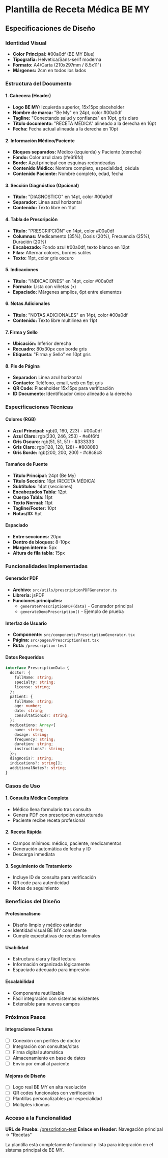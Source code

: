 # Plantilla de Receta Médica BE MY

## Especificaciones de Diseño

### Identidad Visual
- **Color Principal:** #00a0df (BE MY Blue)
- **Tipografía:** Helvetica/Sans-serif moderna
- **Formato:** A4/Carta (210x297mm / 8.5x11")
- **Márgenes:** 2cm en todos los lados

### Estructura del Documento

#### 1. Cabecera (Header)
- **Logo BE MY:** Izquierda superior, 15x15px placeholder
- **Nombre de marca:** "Be My" en 24pt, color #00a0df
- **Tagline:** "Conectando salud y confianza" en 10pt, gris claro
- **Título documento:** "RECETA MÉDICA" alineado a la derecha en 16pt
- **Fecha:** Fecha actual alineada a la derecha en 10pt

#### 2. Información Médico/Paciente
- **Bloques separados:** Médico (izquierda) y Paciente (derecha)
- **Fondo:** Color azul claro (#e6f6fd)
- **Borde:** Azul principal con esquinas redondeadas
- **Contenido Médico:** Nombre completo, especialidad, cédula
- **Contenido Paciente:** Nombre completo, edad, fecha

#### 3. Sección Diagnóstico (Opcional)
- **Título:** "DIAGNÓSTICO" en 14pt, color #00a0df
- **Separador:** Línea azul horizontal
- **Contenido:** Texto libre en 11pt

#### 4. Tabla de Prescripción
- **Título:** "PRESCRIPCIÓN" en 14pt, color #00a0df
- **Columnas:** Medicamento (35%), Dosis (20%), Frecuencia (25%), Duración (20%)
- **Encabezado:** Fondo azul #00a0df, texto blanco en 12pt
- **Filas:** Alternar colores, bordes sutiles
- **Texto:** 11pt, color gris oscuro

#### 5. Indicaciones
- **Título:** "INDICACIONES" en 14pt, color #00a0df
- **Formato:** Lista con viñetas (•)
- **Espaciado:** Márgenes amplios, 6pt entre elementos

#### 6. Notas Adicionales
- **Título:** "NOTAS ADICIONALES" en 14pt, color #00a0df
- **Contenido:** Texto libre multilinea en 11pt

#### 7. Firma y Sello
- **Ubicación:** Inferior derecha
- **Recuadro:** 80x30px con borde gris
- **Etiqueta:** "Firma y Sello" en 10pt gris

#### 8. Pie de Página
- **Separador:** Línea azul horizontal
- **Contacto:** Teléfono, email, web en 9pt gris
- **QR Code:** Placeholder 15x15px para verificación
- **ID Documento:** Identificador único alineado a la derecha

### Especificaciones Técnicas

#### Colores (RGB)
- **Azul Principal:** rgb(0, 160, 223) - #00a0df
- **Azul Claro:** rgb(230, 246, 253) - #e6f6fd
- **Gris Oscuro:** rgb(51, 51, 51) - #333333
- **Gris Claro:** rgb(128, 128, 128) - #808080
- **Gris Borde:** rgb(200, 200, 200) - #c8c8c8

#### Tamaños de Fuente
- **Título Principal:** 24pt (Be My)
- **Título Sección:** 16pt (RECETA MÉDICA)
- **Subtítulos:** 14pt (secciones)
- **Encabezados Tabla:** 12pt
- **Cuerpo Tabla:** 11pt
- **Texto Normal:** 11pt
- **Tagline/Footer:** 10pt
- **Notas/ID:** 9pt

#### Espaciado
- **Entre secciones:** 20px
- **Dentro de bloques:** 8-10px
- **Margen interno:** 5px
- **Altura de fila tabla:** 15px

### Funcionalidades Implementadas

#### Generador PDF
- **Archivo:** `src/utils/prescriptionPDFGenerator.ts`
- **Librería:** jsPDF
- **Funciones principales:**
  - `generatePrescriptionPDF(data)` - Generador principal
  - `generateDemoPrescription()` - Ejemplo de prueba

#### Interfaz de Usuario
- **Componente:** `src/components/PrescriptionGenerator.tsx`
- **Página:** `src/pages/PrescriptionTest.tsx`
- **Ruta:** `/prescription-test`

#### Datos Requeridos
```typescript
interface PrescriptionData {
  doctor: {
    fullName: string;
    specialty: string;
    license: string;
  };
  patient: {
    fullName: string;
    age: number;
    date: string;
    consultationId?: string;
  };
  medications: Array<{
    name: string;
    dosage: string;
    frequency: string;
    duration: string;
    instructions?: string;
  }>;
  diagnosis?: string;
  indications?: string[];
  additionalNotes?: string;
}
```

### Casos de Uso

#### 1. Consulta Médica Completa
- Médico llena formulario tras consulta
- Genera PDF con prescripción estructurada
- Paciente recibe receta profesional

#### 2. Receta Rápida
- Campos mínimos: médico, paciente, medicamentos
- Generación automática de fecha y ID
- Descarga inmediata

#### 3. Seguimiento de Tratamiento
- Incluye ID de consulta para verificación
- QR code para autenticidad
- Notas de seguimiento

### Beneficios del Diseño

#### Profesionalismo
- Diseño limpio y médico estándar
- Identidad visual BE MY consistente
- Cumple expectativas de recetas formales

#### Usabilidad
- Estructura clara y fácil lectura
- Información organizada lógicamente
- Espaciado adecuado para impresión

#### Escalabilidad
- Componente reutilizable
- Fácil integración con sistemas existentes
- Extensible para nuevos campos

### Próximos Pasos

#### Integraciones Futuras
- [ ] Conexión con perfiles de doctor
- [ ] Integración con consultas/citas
- [ ] Firma digital automática
- [ ] Almacenamiento en base de datos
- [ ] Envío por email al paciente

#### Mejoras de Diseño
- [ ] Logo real BE MY en alta resolución
- [ ] QR codes funcionales con verificación
- [ ] Plantillas personalizables por especialidad
- [ ] Múltiples idiomas

### Acceso a la Funcionalidad

**URL de Prueba:** [/prescription-test](/prescription-test)
**Enlace en Header:** Navegación principal → "Recetas"

La plantilla está completamente funcional y lista para integración en el sistema principal de BE MY.